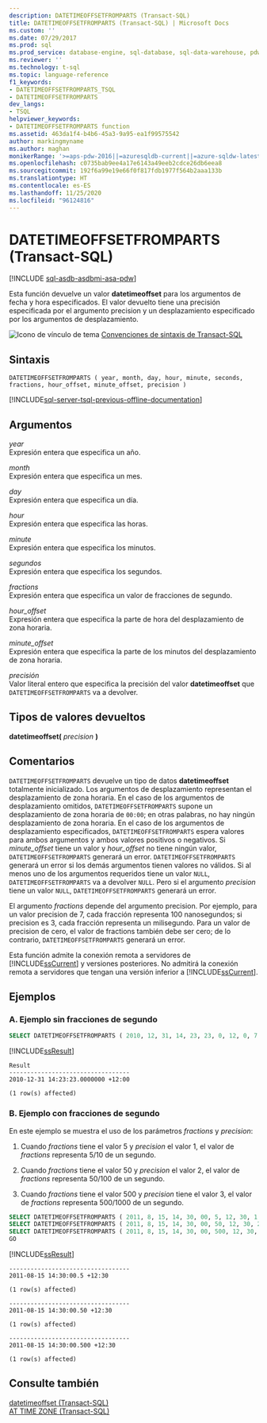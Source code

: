 ```yaml
---
description: DATETIMEOFFSETFROMPARTS (Transact-SQL)
title: DATETIMEOFFSETFROMPARTS (Transact-SQL) | Microsoft Docs
ms.custom: ''
ms.date: 07/29/2017
ms.prod: sql
ms.prod_service: database-engine, sql-database, sql-data-warehouse, pdw
ms.reviewer: ''
ms.technology: t-sql
ms.topic: language-reference
f1_keywords:
- DATETIMEOFFSETFROMPARTS_TSQL
- DATETIMEOFFSETFROMPARTS
dev_langs:
- TSQL
helpviewer_keywords:
- DATETIMEOFFSETFROMPARTS function
ms.assetid: 463da1f4-b4b6-45a3-9a95-ea1f99575542
author: markingmyname
ms.author: maghan
monikerRange: '>=aps-pdw-2016||=azuresqldb-current||=azure-sqldw-latest||>=sql-server-2016||=sqlallproducts-allversions||>=sql-server-linux-2017||=azuresqldb-mi-current'
ms.openlocfilehash: c0735bab9ee4a17e6143a49eeb2cdce26db6eea8
ms.sourcegitcommit: 192f6a99e19e66f0f817fdb1977f564b2aaa133b
ms.translationtype: HT
ms.contentlocale: es-ES
ms.lasthandoff: 11/25/2020
ms.locfileid: "96124816"
---
```

# <a name="datetimeoffsetfromparts-transact-sql"></a>DATETIMEOFFSETFROMPARTS (Transact-SQL)
[!INCLUDE [sql-asdb-asdbmi-asa-pdw](../../includes/applies-to-version/sql-asdb-asdbmi-asa-pdw.md)]

Esta función devuelve un valor **datetimeoffset** para los argumentos de fecha y hora especificados. El valor devuelto tiene una precisión especificada por el argumento precision y un desplazamiento especificado por los argumentos de desplazamiento.  
  
![Icono de vínculo de tema](../../database-engine/configure-windows/media/topic-link.gif "Icono de vínculo de tema") [Convenciones de sintaxis de Transact-SQL](../../t-sql/language-elements/transact-sql-syntax-conventions-transact-sql.md)
  
## <a name="syntax"></a>Sintaxis  
  
```syntaxsql
DATETIMEOFFSETFROMPARTS ( year, month, day, hour, minute, seconds, fractions, hour_offset, minute_offset, precision )  
```  
  
[!INCLUDE[sql-server-tsql-previous-offline-documentation](../../includes/sql-server-tsql-previous-offline-documentation.md)]

## <a name="arguments"></a>Argumentos

*year*  
Expresión entera que especifica un año.  
  
*month*  
Expresión entera que especifica un mes.  
  
*day*  
Expresión entera que especifica un día.  
  
*hour*  
Expresión entera que especifica las horas.  
  
*minute*  
Expresión entera que especifica los minutos.  
  
*segundos*  
Expresión entera que especifica los segundos.  
  
*fractions*  
Expresión entera que especifica un valor de fracciones de segundo.  
  
*hour_offset*  
Expresión entera que especifica la parte de hora del desplazamiento de zona horaria.  
  
*minute_offset*  
Expresión entera que especifica la parte de los minutos del desplazamiento de zona horaria.  
  
*precisión*  
Valor literal entero que especifica la precisión del valor **datetimeoffset** que `DATETIMEOFFSETFROMPARTS` va a devolver.  
  
## <a name="return-types"></a>Tipos de valores devueltos
**datetimeoffset(** *precision* **)**  
  
## <a name="remarks"></a>Comentarios  

`DATETIMEOFFSETFROMPARTS` devuelve un tipo de datos **datetimeoffset** totalmente inicializado. Los argumentos de desplazamiento representan el desplazamiento de zona horaria. En el caso de los argumentos de desplazamiento omitidos, `DATETIMEOFFSETFROMPARTS` supone un desplazamiento de zona horaria de `00:00`; en otras palabras, no hay ningún desplazamiento de zona horaria. En el caso de los argumentos de desplazamiento especificados, `DATETIMEOFFSETFROMPARTS` espera valores para ambos argumentos y ambos valores positivos o negativos. Si *minute_offset* tiene un valor y *hour_offset* no tiene ningún valor, `DATETIMEOFFSETFROMPARTS` generará un error. `DATETIMEOFFSETFROMPARTS` generará un error si los demás argumentos tienen valores no válidos. Si al menos uno de los argumentos requeridos tiene un valor `NULL`, `DATETIMEOFFSETFROMPARTS` va a devolver `NULL`. Pero si el argumento *precision* tiene un valor `NULL`, `DATETIMEOFFSETFROMPARTS` generará un error.  
  
El argumento *fractions* depende del argumento precision. Por ejemplo, para un valor precision de 7, cada fracción representa 100 nanosegundos; si precision es 3, cada fracción representa un milisegundo. Para un valor de precision de cero, el valor de fractions también debe ser cero; de lo contrario, `DATETIMEOFFSETFROMPARTS` generará un error.  
  
Esta función admite la conexión remota a servidores de [!INCLUDE[ssCurrent](../../includes/sscurrent-md.md)] y versiones posteriores. No admitirá la conexión remota a servidores que tengan una versión inferior a [!INCLUDE[ssCurrent](../../includes/sscurrent-md.md)].
  
## <a name="examples"></a>Ejemplos  
  
### <a name="a-an-example-without-fractions-of-a-second"></a>A. Ejemplo sin fracciones de segundo  
  
```sql
SELECT DATETIMEOFFSETFROMPARTS ( 2010, 12, 31, 14, 23, 23, 0, 12, 0, 7 ) AS Result;  
```  
  
[!INCLUDE[ssResult](../../includes/ssresult-md.md)]
  
```
Result  
----------------------------------
2010-12-31 14:23:23.0000000 +12:00  
  
(1 row(s) affected)  
```  
  
### <a name="b-example-with-fractions-of-a-second"></a>B. Ejemplo con fracciones de segundo  

En este ejemplo se muestra el uso de los parámetros *fractions* y *precision*:  

1. Cuando *fractions* tiene el valor 5 y *precision* el valor 1, el valor de *fractions* representa 5/10 de un segundo.  

2. Cuando *fractions* tiene el valor 50 y *precision* el valor 2, el valor de *fractions* representa 50/100 de un segundo.  

3. Cuando *fractions* tiene el valor 500 y *precision* tiene el valor 3, el valor de *fractions* representa 500/1000 de un segundo.  
  
```sql
SELECT DATETIMEOFFSETFROMPARTS ( 2011, 8, 15, 14, 30, 00, 5, 12, 30, 1 );  
SELECT DATETIMEOFFSETFROMPARTS ( 2011, 8, 15, 14, 30, 00, 50, 12, 30, 2 );  
SELECT DATETIMEOFFSETFROMPARTS ( 2011, 8, 15, 14, 30, 00, 500, 12, 30, 3 );  
GO  
```  
  
[!INCLUDE[ssResult](../../includes/ssresult-md.md)]
  
```
----------------------------------  
2011-08-15 14:30:00.5 +12:30  
  
(1 row(s) affected)  
  
----------------------------------  
2011-08-15 14:30:00.50 +12:30  
  
(1 row(s) affected)  
  
----------------------------------  
2011-08-15 14:30:00.500 +12:30  
  
(1 row(s) affected)  
```  
  
## <a name="see-also"></a>Consulte también
[datetimeoffset &#40;Transact-SQL&#41;](../../t-sql/data-types/datetimeoffset-transact-sql.md)  
[AT TIME ZONE &#40;Transact-SQL&#41;](../../t-sql/queries/at-time-zone-transact-sql.md)
  
  


